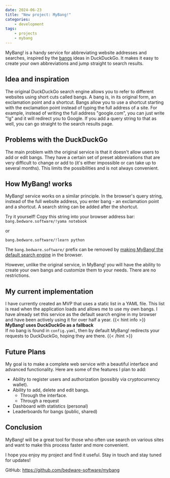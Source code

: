 ```yaml
---
date: 2024-06-23
title: "New project: MyBang!"
categories:
    - development
tags: 
    - projects
    - mybang
---
```

MyBang! is a handy service for abbreviating website addresses and searches, inspired by the [bangs](https://duckduckgo.com/bangs) ideas in DuckDuckGo. It makes it easy to create your own abbreviations and jump straight to search results.

## Idea and inspiration
The original DuckDuckGo search engine allows you to refer to different websites using short cuts called bangs. A bang is, in its original form, an exclamation point and a shortcut. Bangs allow you to use a shortcut starting with the exclamation point instead of typing the full address of a site. For example, instead of writing the full address "google.com", you can just write "!g" and it will redirect you to Google. If you add a query string to that as well, you can go straight to the search results page.

## Problems with the DuckDuckGo
The main problem with the original service is that it doesn't allow users to add or edit bangs. They have a certain set of preset abbreviations that are very difficult to change or add to (it's either impossible or can take up to several months). This limits the possibilities and is not always convenient.

## How MyBang! works
MyBang! service works on a similar principle. In the browser's query string, instead of the full website address, you enter bang - an exclamation point and a shortcut. A search string can be added after the shortcut.

Try it yourself! Copy this string into your browser address bar: `bang.bedware.software/!yama notebook`

or

`bang.bedware.software/!learn python`

The `bang.bedware.software/` prefix can be removed by [making MyBang! the default search engine](https://www.wikihow.com/Change-Your-Browser's-Default-Search-Engine) in the browser.

However, unlike the original service, in MyBang! you will have the ability to create your own bangs and customize them to your needs. There are no restrictions.

## My current implementation
I have currently created an MVP that uses a static list in a YAML file. This list is read when the application loads and allows me to use my own bangs. I have already set this service as the default search engine in my browser and have been actively using it for over half a year.
{{< hint info >}}
**MyBang! uses DuckDuckGo as a fallback**  
If no bang is found in `config.yaml`, then by default MyBang! redirects your requests to DuckDuckGo, hoping they are there.
{{< /hint >}}

## Future Plans
My goal is to make a complete web service with a beautiful interface and advanced functionality. Here are some of the features I plan to add:
* Ability to register users and authorization (possibly via cryptocurrency wallet).
* Ability to add, delete and edit bangs.
    * Through the interface.
    * Through a request
* Dashboard with statistics (personal)
* Leaderboards for bangs (public, shared)

## Conclusion
MyBang! will be a great tool for those who often use search on various sites and want to make this process faster and more convenient.


I hope you enjoy my project and find it useful. Stay in touch and stay tuned for updates!

GitHub: https://github.com/bedware-software/mybang
